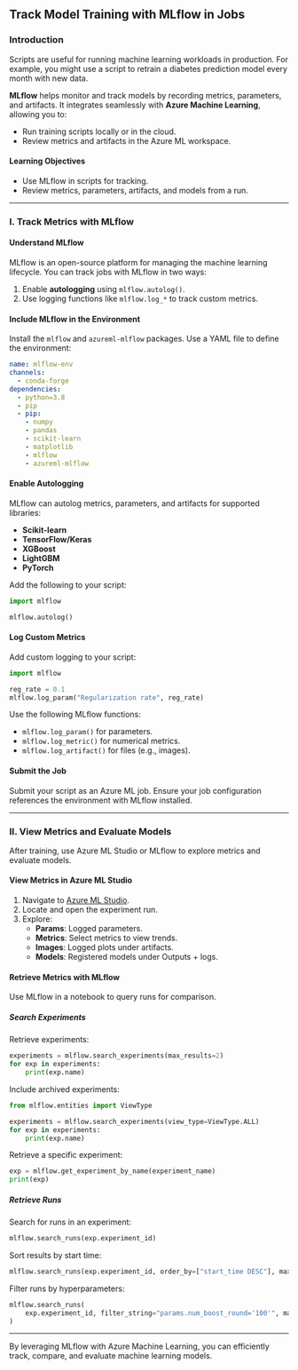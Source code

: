 ## Track Model Training with MLflow in Jobs

### Introduction

Scripts are useful for running machine learning workloads in production. For example, you might use a script to retrain a diabetes prediction model every month with new data.

**MLflow** helps monitor and track models by recording metrics, parameters, and artifacts. It integrates seamlessly with **Azure Machine Learning**, allowing you to:

- Run training scripts locally or in the cloud.
- Review metrics and artifacts in the Azure ML workspace.

#### Learning Objectives
- Use MLflow in scripts for tracking.
- Review metrics, parameters, artifacts, and models from a run.

---

### I. Track Metrics with MLflow

#### Understand MLflow
MLflow is an open-source platform for managing the machine learning lifecycle. You can track jobs with MLflow in two ways:

1. Enable **autologging** using `mlflow.autolog()`.
2. Use logging functions like `mlflow.log_*` to track custom metrics.

#### Include MLflow in the Environment
Install the `mlflow` and `azureml-mlflow` packages. Use a YAML file to define the environment:

```yaml
name: mlflow-env
channels:
  - conda-forge
dependencies:
  - python=3.8
  - pip
  - pip:
    - numpy
    - pandas
    - scikit-learn
    - matplotlib
    - mlflow
    - azureml-mlflow
```

#### Enable Autologging
MLflow can autolog metrics, parameters, and artifacts for supported libraries:

- **Scikit-learn**
- **TensorFlow/Keras**
- **XGBoost**
- **LightGBM**
- **PyTorch**

Add the following to your script:

```python
import mlflow

mlflow.autolog()
```

#### Log Custom Metrics
Add custom logging to your script:

```python
import mlflow

reg_rate = 0.1
mlflow.log_param("Regularization rate", reg_rate)
```

Use the following MLflow functions:
- `mlflow.log_param()` for parameters.
- `mlflow.log_metric()` for numerical metrics.
- `mlflow.log_artifact()` for files (e.g., images).

#### Submit the Job
Submit your script as an Azure ML job. Ensure your job configuration references the environment with MLflow installed.

---

### II. View Metrics and Evaluate Models

After training, use Azure ML Studio or MLflow to explore metrics and evaluate models.

#### View Metrics in Azure ML Studio
1. Navigate to [Azure ML Studio](https://ml.azure.com).
2. Locate and open the experiment run.
3. Explore:
   - **Params**: Logged parameters.
   - **Metrics**: Select metrics to view trends.
   - **Images**: Logged plots under artifacts.
   - **Models**: Registered models under Outputs + logs.

#### Retrieve Metrics with MLflow
Use MLflow in a notebook to query runs for comparison.

##### Search Experiments
Retrieve experiments:

```python
experiments = mlflow.search_experiments(max_results=2)
for exp in experiments:
    print(exp.name)
```

Include archived experiments:

```python
from mlflow.entities import ViewType

experiments = mlflow.search_experiments(view_type=ViewType.ALL)
for exp in experiments:
    print(exp.name)
```

Retrieve a specific experiment:

```python
exp = mlflow.get_experiment_by_name(experiment_name)
print(exp)
```

##### Retrieve Runs
Search for runs in an experiment:

```python
mlflow.search_runs(exp.experiment_id)
```

Sort results by start time:

```python
mlflow.search_runs(exp.experiment_id, order_by=["start_time DESC"], max_results=2)
```

Filter runs by hyperparameters:

```python
mlflow.search_runs(
    exp.experiment_id, filter_string="params.num_boost_round='100'", max_results=2
)
```

---

By leveraging MLflow with Azure Machine Learning, you can efficiently track, compare, and evaluate machine learning models.

